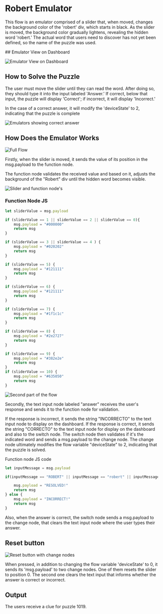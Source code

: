 # Robert Emulator

This flow is an emulator comprised of a slider that, when moved, changes the background color of the 'robert' div, which starts in black. 
As the slider is moved, the background color gradually lightens, revealing the hidden word 'robert.' The actual word that users need to discover has not yet been defined, so the name of the puzzle was used.

## Emulator View on Dashboard 

![Emulator View on Dashboard ](https://github.com/gabrielcor/node-redescape-EscapeRoomSupplier/blob/develop_Rodrigo/Documentation/screenshots/robert0.png)


## How to Solve the Puzzle

The user must move the slider until they can read the word. After doing so, they should type it into the input labeled 'Answer.' If correct, below that input, the puzzle will display 'Correct'; if incorrect, it will display 'Incorrect.'

In the case of a correct answer, it will modify the 'deviceState' to 2, indicating that the puzzle is complete


![Emulators showing correct answer](https://github.com/gabrielcor/node-redescape-EscapeRoomSupplier/blob/develop_Rodrigo/Documentation/screenshots/robert1.png)


## How Does the Emulator Works

![Full Flow](https://github.com/gabrielcor/node-redescape-EscapeRoomSupplier/blob/develop_Rodrigo/Documentation/screenshots/robert2.png)


Firstly, when the slider is moved, it sends the value of its position in the msg.payload to the function node.

The function node validates the received value and based on it, adjusts the background of the "Robert" div until the hidden word becomes visible.

![Slider and function node's](https://github.com/gabrielcor/node-redescape-EscapeRoomSupplier/blob/develop_Rodrigo/Documentation/screenshots/robert3.png)


### Function Node JS

```javascript
let sliderValue = msg.payload

if (sliderValue == 1 || sliderValue == 2 || sliderValue == 0){
    msg.payload = "#000000"
    return msg
}

if (sliderValue == 3 || sliderValue == 4 ) {
    msg.payload = "#020202"
    return msg
}

if (sliderValue == 5) {
    msg.payload = "#121111"
    return msg
}

if (sliderValue == 6) {
    msg.payload = "#121111"
    return msg
}

if (sliderValue == 7) {
    msg.payload = "#1f1c1c"
    return msg
}

if (sliderValue == 8) {
    msg.payload = "#2e2727"
    return msg
}

if (sliderValue == 9) {
    msg.payload = "#382e2e"
    return msg
}
if (sliderValue == 10) {
    msg.payload = "#635050"
    return msg
}
```

![Second part of the flow](https://github.com/gabrielcor/node-redescape-EscapeRoomSupplier/blob/develop_Rodrigo/Documentation/screenshots/moleculeMachine4.png)

Secondly, the text input node labeled "answer" receives the user's response and sends it to the function node for validation.

If the response is incorrect, it sends the string "INCORRECTO" to the text input node to display on the dashboard.
If the response is correct, it sends the string "CORRECTO" to the text input node for display on the dashboard and also to the switch node. 
The switch node then validates if it's the indicated word and sends a msg.payload to the change node. The change node ultimately modifies the flow variable "deviceState" to 2, indicating that the puzzle is solved.

Function node JS code   
```javascript
let inputMessage = msg.payload

if(inputMessage == "ROBERT" || inputMessage == "robert" || inputMessage == "Robert"){

    msg.payload = "RESOLVED!"
    return msg
} else {
    msg.payload = "INCORRECT!"
    return msg
}
```

Also, when the answer is correct, the switch node sends a msg.payload to the change node, that clears the text input node where the user types their answer.


## Reset button

![Reset button with change nodes](https://github.com/gabrielcor/node-redescape-EscapeRoomSupplier/blob/develop_Rodrigo/Documentation/screenshots/robert5.png)

When pressed, in addition to changing the flow variable 'deviceState' to 0, it sends its 'msg.payload' to two change nodes.
One of them resets the slider to position 0.
The second one clears the text input that informs whether the answer is correct or incorrect.


## Output
The users receive a clue for puzzle 1019.